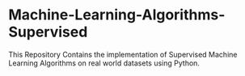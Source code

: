 # Machine-Learning-Algorithms-Supervised
This Repository Contains the implementation of Supervised Machine Learning Algorithms on real world datasets using Python.
